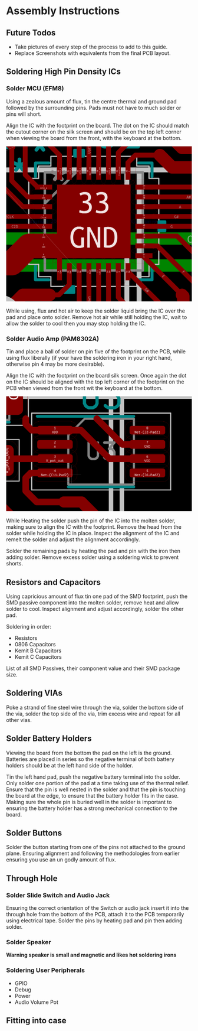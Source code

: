 # Assembly Instructions

## Future Todos

- Take pictures of every step of the process to add to this guide.
- Replace Screenshots with equivalents from the final PCB layout.

## Soldering High Pin Density ICs

### Solder MCU (EFM8)

Using a zealous amount of flux, tin the centre thermal and ground pad followed by the surrounding pins. Pads must not have to much solder or pins will short.

Align the IC with the footprint on the board. The dot on the IC should match the cutout corner on the silk screen and should be on the top left corner when viewing the board from the front, with the keyboard at the bottom.

![MCU Footprint on board](/images/MCU%20On%20Board.png)

While using, flux and hot air to keep the solder liquid bring the IC over the pad and place onto solder. Remove hot air while still holding the IC, wait to allow the solder to cool then you may stop holding the IC.

### Solder Audio Amp (PAM8302A)

Tin and place a ball of solder on pin five of the footprint on the PCB, while using flux liberally (if your have the soldering iron in your right hand, otherwise pin 4 may be more desirable).

Align the IC with the footprint on the board silk screen. Once again the dot on the IC should be aligned with the top left corner of the footprint on the PCB when viewed from the front wit the keyboard at the bottom.

![Audio Amp](/images/Audio%20Amp.png)

While Heating the solder push the pin of the IC into the molten solder, making sure to align the IC with the footprint. Remove the head from the solder while holding the IC in place. Inspect the alignment of the IC and remelt the solder and adjust the alignment accordingly.

Solder the remaining pads by heating the pad and pin with the iron then adding solder. Remove excess solder using a soldering wick to prevent shorts.

## Resistors and Capacitors

Using capricious amount of flux tin one pad of the SMD footprint, push the SMD passive component into the molten solder, remove heat and allow solder to cool. Inspect alignment and adjust accordingly, solder the other pad.

Soldering in order:
- Resistors
- 0806 Capacitors
- Kemit B Capacitors
- Kemit C Capacitors

List of all SMD Passives, their component value and their SMD package size.

## Soldering VIAs

Poke a strand of fine steel wire through the via, solder the bottom side of the via, solder the top side of the via, trim excess wire and repeat for all other vias.

## Solder Battery Holders

Viewing the board from the bottom the pad on the left is the ground. Batteries are placed in series so the negative terminal of both battery holders should be at the left hand side of the holder.

Tin the left hand pad, push the negative battery terminal into the solder. Only solder one portion of the pad at a time taking use of the thermal relief. Ensure that the pin is well nested in the solder and that the pin is touching the board at the edge, to ensure that the battery holder fits in the case. Making sure the whole pin is buried well in the solder is important to ensuring the battery holder has a strong mechanical connection to the board.

## Solder Buttons

Solder the button starting from one of the pins not attached to the ground plane. Ensuring alignment and following the methodologies from earlier ensuring you use an un godly amount of flux.

## Through Hole

### Solder Slide Switch and Audio Jack

Ensuring the correct orientation of the Switch or audio jack insert it into the through hole from the bottom of the PCB, attach it to the PCB temporarily using electrical tape. Solder the pins by heating pad and pin then adding solder.

### Solder Speaker

**Warning speaker is small and magnetic and likes hot soldering irons**

### Soldering User Peripherals

- GPIO
- Debug
- Power
- Audio Volume Pot

## Fitting into case
